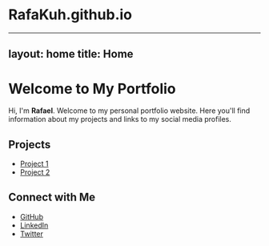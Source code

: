 # RafaKuh.github.io

---
layout: home
title: Home
---

# Welcome to My Portfolio

Hi, I'm **Rafael**. Welcome to my personal portfolio website. Here you'll find information about my projects and links to my social media profiles.

## Projects
- [Project 1](./projects/project-1/)
- [Project 2](./projects/project-2/)

## Connect with Me
- [GitHub](https://github.com/rafakuh)
- [LinkedIn](https://www.linkedin.com/in/your-linkedin-profile)
- [Twitter](https://twitter.com/your_twitter_handle)

